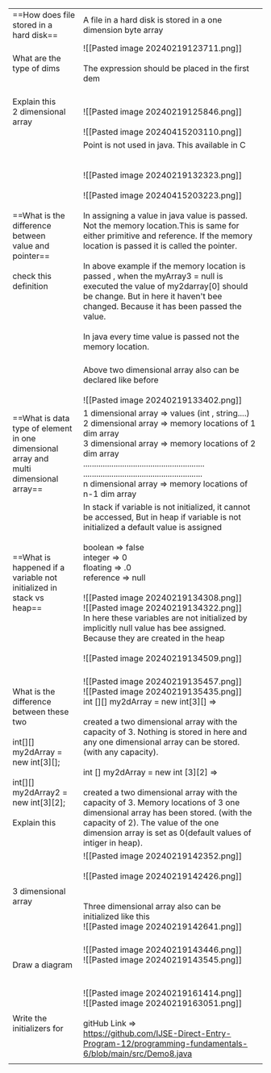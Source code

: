 |                                                                                                                                                        |                                                                                                                                                                                                                                                                                                                                                                                                                                                                                                                                                                                                                                       |
| ------------------------------------------------------------------------------------------------------------------------------------------------------ | ------------------------------------------------------------------------------------------------------------------------------------------------------------------------------------------------------------------------------------------------------------------------------------------------------------------------------------------------------------------------------------------------------------------------------------------------------------------------------------------------------------------------------------------------------------------------------------------------------------------------------------- |
| ==How does file <br>stored in a <br>hard disk==                                                                                                        | A file in a hard disk is stored in a one dimension byte array                                                                                                                                                                                                                                                                                                                                                                                                                                                                                                                                                                         |
| What are the <br>type of dims                                                                                                                          | ![[Pasted image 20240219123711.png]]<br><br>The expression should be placed in the first dem<br>                                                                                                                                                                                                                                                                                                                                                                                                                                                                                                                                      |
| Explain this <br>2 dimensional<br>array                                                                                                                | <br><br>![[Pasted image 20240219125846.png]]<br><br>![[Pasted image 20240415203110.png]]<br>                                                                                                                                                                                                                                                                                                                                                                                                                                                                                                                                          |
| ==What is the difference between <br>value and pointer==<br><br>check this definition                                                                  | Point is not used in java. This available in C<br><br><br>![[Pasted image 20240219132323.png]]<br><br>![[Pasted image 20240415203223.png]]<br><br>In assigning a value in java value is passed. Not the memory location.This is same for either primitive and reference. If the memory location is passed it is called the pointer. <br><br>In above example if the memory location is passed , when the myArray3 = null is executed the value of my2darray[0] should be change. But in here it haven't bee changed. Because it has been passed the value.<br><br>In java every time value is passed not the memory location.<br><br> |
|                                                                                                                                                        | Above two dimensional array also can be declared like before<br><br>![[Pasted image 20240219133402.png]]<br>                                                                                                                                                                                                                                                                                                                                                                                                                                                                                                                          |
| ==What is data type of element in one<br>dimensional array and <br>multi <br>dimensional array==                                                       | 1 dimensional array => values (int , string....)<br>2 dimensional array => memory locations of 1 dim array<br>3 dimensional array => memory locations of 2 dim array<br>........................................................<br>.......................................................<br>n dimensional array => memory locations of n-1 dim array                                                                                                                                                                                                                                                                               |
| ==What is happened if a variable not initialized in stack vs heap==                                                                                    | In stack if variable is not initialized, it cannot be accessed, But in heap if variable is not initialized a default value is assigned<br><br>boolean => false<br>integer => 0<br>floating => .0<br>reference => null<br><br>![[Pasted image 20240219134308.png]]<br>![[Pasted image 20240219134322.png]]<br>In here these variables are not initialized by implicitly null value has bee assigned. Because they are created in the heap<br><br>![[Pasted image 20240219134509.png]]<br>                                                                                                                                              |
| What is the difference <br>between these two<br><br>int[][] my2dArray = new int[3][];  <br><br>int[][] my2dArray2 = new int[3][2];<br><br>Explain this | <br>![[Pasted image 20240219135457.png]]<br>![[Pasted image 20240219135435.png]]<br>int [][] my2dArray = new int[3][] =><br><br>created a two dimensional array with the capacity of 3. Nothing is stored in here and any one dimensional array can be stored. (with any capacity).<br><br>int [] my2dArray = new int [3][2] =><br><br>created a two dimensional array with the capacity of 3. Memory locations of 3 one dimensional array has been stored. (with the capacity of 2). The value of the one dimension array is set as 0(default values of intiger in heap).                                                            |
| 3 dimensional array                                                                                                                                    | ![[Pasted image 20240219142352.png]]<br><br>![[Pasted image 20240219142426.png]]<br><br><br>Three dimensional array also can be initialized like this<br>![[Pasted image 20240219142641.png]]<br><br>                                                                                                                                                                                                                                                                                                                                                                                                                                 |
| Draw a diagram                                                                                                                                         | ![[Pasted image 20240219143446.png]]<br>![[Pasted image 20240219143545.png]]<br><br><br>                                                                                                                                                                                                                                                                                                                                                                                                                                                                                                                                              |
| Write the initializers for                                                                                                                             | ![[Pasted image 20240219161414.png]]<br>![[Pasted image 20240219163051.png]]<br><br>gitHub Link =><br>https://github.com/IJSE-Direct-Entry-Program-12/programming-fundamentals-6/blob/main/src/Demo8.java                                                                                                                                                                                                                                                                                                                                                                                                                             |
|                                                                                                                                                        |                                                                                                                                                                                                                                                                                                                                                                                                                                                                                                                                                                                                                                       |
